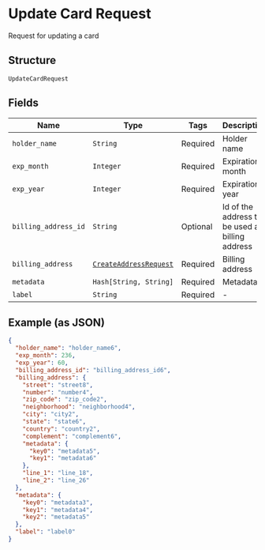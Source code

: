 
# Update Card Request

Request for updating a card

## Structure

`UpdateCardRequest`

## Fields

| Name | Type | Tags | Description |
|  --- | --- | --- | --- |
| `holder_name` | `String` | Required | Holder name |
| `exp_month` | `Integer` | Required | Expiration month |
| `exp_year` | `Integer` | Required | Expiration year |
| `billing_address_id` | `String` | Optional | Id of the address to be used as billing address |
| `billing_address` | [`CreateAddressRequest`](../../doc/models/create-address-request.md) | Required | Billing address |
| `metadata` | `Hash[String, String]` | Required | Metadata |
| `label` | `String` | Required | - |

## Example (as JSON)

```json
{
  "holder_name": "holder_name6",
  "exp_month": 236,
  "exp_year": 60,
  "billing_address_id": "billing_address_id6",
  "billing_address": {
    "street": "street8",
    "number": "number4",
    "zip_code": "zip_code2",
    "neighborhood": "neighborhood4",
    "city": "city2",
    "state": "state6",
    "country": "country2",
    "complement": "complement6",
    "metadata": {
      "key0": "metadata5",
      "key1": "metadata6"
    },
    "line_1": "line_18",
    "line_2": "line_26"
  },
  "metadata": {
    "key0": "metadata3",
    "key1": "metadata4",
    "key2": "metadata5"
  },
  "label": "label0"
}
```

